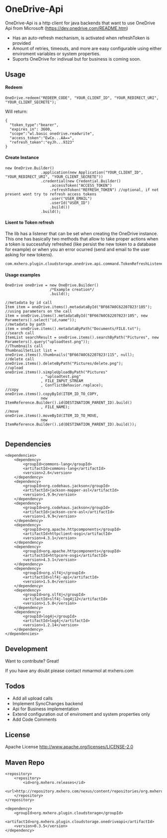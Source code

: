 # OneDrive-Api

OneDrive-Api is a http client for java backends that want to use OneDrive Api from Microsoft (https://dev.onedrive.com/README.htm)

  - Has an auto-refresh mechanism, is activated when refreshToken is provided
  - Amount of retries, timeouts, and more are easy configurable using either enviroment variables or system properties.
  - Suports OneDrive for indivual but for business is coming soon.

Usage
----

#### Redeem

```
OneDrive.redeem("REDEEM_CODE", "YOUR_CLIENT_ID", "YOUR_REDIRECT_URI", "YOUR_CLIENT_SECRETE");
```
Will return:
```
{
  "token_type":"bearer",
  "expires_in": 3600,
  "scope":"wl.basic onedrive.readwrite",
  "access_token":"EwCo...AA==",
  "refresh_token":"eyJh...9323"
}
```

#### Create Instance
```
new OneDrive.Builder()
				.application(new Application("YOUR_CLIENT_ID", "YOUR_REDIRECT_URI", "YOUR_CLIENT_SECRETE"))
				.credential(new Credential.Builder()
					.accessToken("ACCESS_TOKEN")
					.refreshToken("REFRESH_TOKEN") //optional, if not present wont try to refresh access tokens
					.user("USER_EMAIL")
					.userId("USER_ID")
					.build())
				.build();
```
#### Lisent to Token refresh
The lib has a listener that can be set when creating the OneDrive instance. This one has basically two methods that allow to take proper actions when a token is successfuly refreshed (like persist the new token to a database for example) or when you an error ocurred (send and email to the user asking for new tokens).

    com.mxhero.plugin.cloudstorage.onedrive.api.command.TokenRefreshListener

#### Usage examples
```
OneDrive oneDrive = new OneDrive.Builder()
                    /*Example creation*/
                    .build();

//metadata by id call
Item item = oneDrive.items().metadataById("BF667A0C62207823!105");
//using parameters on the call
item = oneDrive.items().metadataById("BF667A0C62207823!105", new Parameters().select("id,name"));
//metadata by path
item = oneDrive.items().metadataByPath("Documents/FILE.txt");
//search call
ItemList searchResult = oneDrive.items().searchByPath("Pictures", new Parameters().query("uploadtest.png"));	
//Thumbnails call
ThumbnailSetList list = oneDrive.items().thumbnails("BF667A0C62207823!115", null);
//delete call
oneDrive.items().deleteByPath("Pictures/delete.png");
//upload
oneDrive.items().simpleUploadByPath("Pictures"
				, "uploadtest.png"
				, FILE_INPUT_STREAM
				, ConflictBehavior.replace);
//copy 
oneDrive.items().copyById(ITEM_ID_TO_COPY, 
				new ItemReference.Builder().id(DESTINATION_PARENT_ID).build()
				, FILE_NAME);
//move
oneDrive.items().moveById(ITEM_ID_TO_MOVE, 
				new ItemReference.Builder().id(DESTINATION_PARENT_ID).build());


```


Dependencies
-----
	<dependencies>
		<dependency>
			<groupId>commons-lang</groupId>
			<artifactId>commons-lang</artifactId>
			<version>2.6</version>
		</dependency>
		<dependency>
			<groupId>org.codehaus.jackson</groupId>
			<artifactId>jackson-mapper-asl</artifactId>
			<version>1.9.9</version>
		</dependency>
		<dependency>
			<groupId>org.codehaus.jackson</groupId>
			<artifactId>jackson-core-asl</artifactId>
			<version>1.9.9</version>
		</dependency>
		<dependency>
			<groupId>org.apache.httpcomponents</groupId>
			<artifactId>httpclient-osgi</artifactId>
			<version>4.3.1</version>
		</dependency>
		<dependency>
			<groupId>org.apache.httpcomponents</groupId>
			<artifactId>httpcore-osgi</artifactId>
			<version>4.3.1</version>
		</dependency>
		<dependency>
			<groupId>org.slf4j</groupId>
			<artifactId>slf4j-api</artifactId>
			<version>1.5.8</version>
		</dependency>
		<dependency>
			<groupId>org.slf4j</groupId>
			<artifactId>slf4j-log4j12</artifactId>
			<version>1.5.8</version>
		</dependency>
		<dependency>
			<groupId>log4j</groupId>
			<artifactId>log4j</artifactId>
			<version>1.2.14</version>
		</dependency>
	</dependencies>


Development
----

Want to contribute? Great!

If you have any doubt please contact mmarmol at mxhero.com


Todos
----

 - Add all upload calls
 - Implement SyncChanges backend
 - Api for Business implementation
 - Extend configuration out of enviroment and system properties only
 - Add Code Comments


License
----

Apache License http://www.apache.org/licenses/LICENSE-2.0


Maven Repo
----
    <repository>
		<repository>
			<id>org.mxhero.releases</id>
			<url>http://repository.mxhero.com/nexus/content/repositories/org.mxhero.releases</url>
		</repository>
    </repository>

    <dependency>
    	<groupId>org.mxhero.plugin.cloudstorage</groupId>
    	<artifactId>org.mxhero.plugin.cloudstorage.onedriveapi</artifactId>
    	<version>0.3.5</version>
    </dependency>
